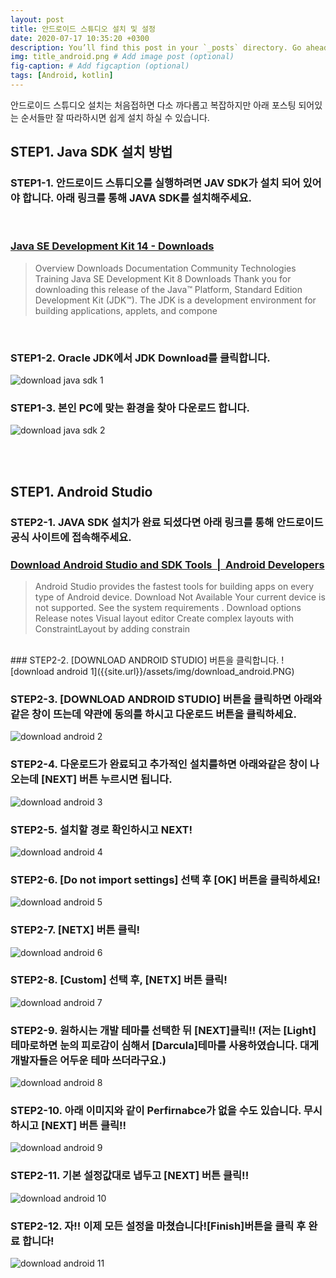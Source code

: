 ```yaml
---
layout: post
title: 안드로이드 스튜디오 설치 및 설정
date: 2020-07-17 10:35:20 +0300
description: You’ll find this post in your `_posts` directory. Go ahead and edit it and re-build the site to see your changes. # Add post description (optional)
img: title_android.png # Add image post (optional)
fig-caption: # Add figcaption (optional)
tags: [Android, kotlin]
---
```

안드로이드 스튜디오 설치는 처음접하면 다소 까다롭고 복잡하지만 아래 포스팅 되어있는 순서들만 잘 따라하시면 쉽게 설치 하실 수 있습니다.
<br>
## STEP1. Java SDK 설치 방법
### STEP1-1. 안드로이드 스튜디오를 실행하려면  JAV SDK가 설치 되어 있어야 합니다. 아래 링크를 통해 JAVA SDK를 설치해주세요.
<br>

### <a class="se_og_box  __se_link" href="https://www.oracle.com/kr/java/technologies/javase-downloads.html" target="_blank" data-linktype="link" data-linkdata="{&quot;link&quot; : &quot;https://developer.android.com/studio/&quot;}">Java SE Development Kit 14 - Downloads</a>
> <div>Overview Downloads Documentation Community Technologies Training Java SE Development Kit 8 Downloads Thank you for downloading this release of the Java™ Platform, Standard Edition Development Kit (JDK™). The JDK is a development environment for building applications, applets, and compone</div>

<br>

### STEP1-2. Oracle JDK에서 JDK Download를 클릭합니다.
![download java sdk 1]({{site.url}}/assets/img/download-java-sdk.PNG)

### STEP1-3. 본인 PC에 맞는 환경을 찾아 다운로드 합니다.
![download java sdk 2]({{site.url}}/assets/img/download-java-sdk-2.PNG)

<br><br>
## STEP1. Android Studio 
### STEP2-1. JAVA SDK 설치가 완료 되셨다면 아래 링크를 통해 안드로이드 공식 사이트에 접속해주세요.
### <a class="se_og_box  __se_link" href="https://developer.android.com/studio/" target="_blank" data-linktype="link" data-linkdata="{&quot;link&quot; : &quot;https://developer.android.com/studio/&quot;}">Download Android Studio and SDK Tools &nbsp;|&nbsp; Android Developers </a>
> <div> Android Studio provides the fastest tools for building apps on every type of Android device. Download Not Available Your current device is not supported. See the system requirements . Download options Release notes Visual layout editor Create complex layouts with ConstraintLayout by adding constrain</div>

<br>
### STEP2-2. [DOWNLOAD ANDROID STUDIO] 버튼을 클릭합니다.
![download android 1]({{site.url}}/assets/img/download_android.PNG)

### STEP2-3. [DOWNLOAD ANDROID STUDIO] 버튼을 클릭하면 아래와 같은 창이 뜨는데 약관에 동의를 하시고 다운로드 버튼을 클릭하세요.
![download android 2]({{site.url}}/assets/img/download_android_2.PNG)

### STEP2-4. 다운로드가 완료되고 추가적인 설치를하면 아래와같은 창이 나오는데 [NEXT] 버튼 누르시면 됩니다.
![download android 3]({{site.url}}/assets/img/download_android_3.png)

### STEP2-5. 설치할 경로 확인하시고 NEXT!
![download android 4]({{site.url}}/assets/img/download_android_4.png)

### STEP2-6. [Do not import settings] 선택 후 [OK] 버튼을 클릭하세요!
![download android 5]({{site.url}}/assets/img/download_android_5.png)

### STEP2-7. [NETX] 버튼 클릭!
![download android 6]({{site.url}}/assets/img/download_android_6.png)

### STEP2-8. [Custom] 선택 후, [NETX] 버튼 클릭!
![download android 7]({{site.url}}/assets/img/download_android_7.png)


### STEP2-9. 원하시는 개발 테마를 선택한 뒤 [NEXT]클릭!! (저는 [Light] 테마로하면 눈의 피로감이 심해서 [Darcula]테마를 사용하였습니다. 대게 개발자들은 어두운 테마 쓰더라구요.)
![download android 8]({{site.url}}/assets/img/download_android_8.png)

### STEP2-10. 아래 이미지와 같이 Perfirnabce가 없을 수도 있습니다. 무시하시고 [NEXT] 버튼 클릭!!
![download android 9]({{site.url}}/assets/img/download_android_9.png)

### STEP2-11. 기본 설정값대로 냅두고 [NEXT] 버튼 클릭!!
![download android 10]({{site.url}}/assets/img/download_android_10.png)

### STEP2-12. 자!! 이제 모든 설정을 마쳤습니다![Finish]버튼을 클릭 후 완료 합니다!
![download android 11]({{site.url}}/assets/img/download_android_11.png)
